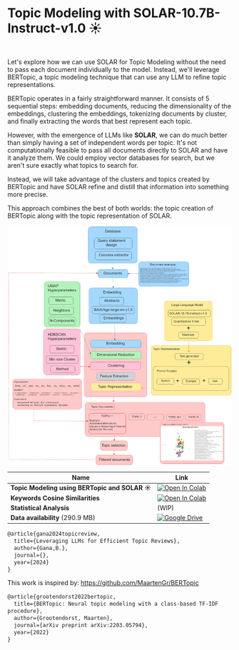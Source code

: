 # **Topic Modeling with SOLAR-10.7B-Instruct-v1.0** ☀️
<br>

Let's explore how we can use SOLAR for Topic Modeling without the need to pass each document individually to the model. Instead, we'll leverage BERTopic, a topic modeling technique that can use any LLM to refine topic representations.

BERTopic operates in a fairly straightforward manner. It consists of 5 sequential steps: embedding documents, reducing the dimensionality of the embeddings, clustering the embeddings, tokenizing documents by cluster, and finally extracting the words that best represent each topic.

However, with the emergence of LLMs like **SOLAR**, we can do much better than simply having a set of independent words per topic. It's not computationally feasible to pass all documents directly to SOLAR and have it analyze them. We could employ vector databases for search, but we aren't sure exactly what topics to search for.

Instead, we will take advantage of the clusters and topics created by BERTopic and have SOLAR refine and distill that information into something more precise.

This approach combines the best of both worlds: the topic creation of BERTopic along with the topic representation of SOLAR.
<br>

<img src="images/figure-1.png" align="center" />




| Name  | Link  |
|---|---|
| **Topic Modeling using BERTopic and SOLAR ☀️**  | [![Open In Colab](https://colab.research.google.com/assets/colab-badge.svg)](https://colab.research.google.com/drive/1KhcrFKpUjXIctm5ciO5dRhUrLn2NUsN1?usp=sharing)  |
| **Keywords Cosine Similarities**  | [![Open In Colab](https://colab.research.google.com/assets/colab-badge.svg)](https://colab.research.google.com/drive/1jmC3ApWn-50GVD30lm0PJwwQT3StzoAi?usp=sharing)  |
| **Statistical Analysis** | (WIP) |
| **Data availability** (290.9 MB) | [![Google Drive](https://img.shields.io/badge/Google%20Drive-4285F4?style=for-the-badge&logo=googledrive&logoColor=white)](https://drive.google.com/file/d/1Mt5zca8B4RWhIsHwXmBV78h-QMflR_qF/view?usp=sharing) |






```bibtext
@article{gana2024topicreview,
  title={Leveraging LLMs for Efficient Topic Reviews},
  author={Gana,B.},
  journal={},
  year={2024}
}
```
This work is inspired by: https://github.com/MaartenGr/BERTopic
```bibtext
@article{grootendorst2022bertopic,
  title={BERTopic: Neural topic modeling with a class-based TF-IDF procedure},
  author={Grootendorst, Maarten},
  journal={arXiv preprint arXiv:2203.05794},
  year={2022}
}
```

